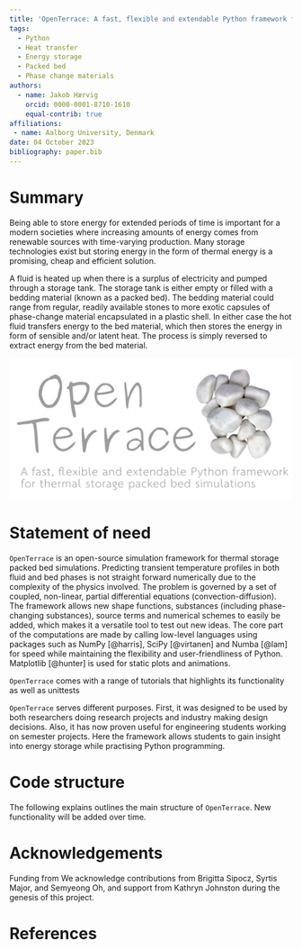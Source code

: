 ```yaml
---
title: 'OpenTerrace: A fast, flexible and extendable Python framework for thermal storage packed bed simulations'
tags:
  - Python
  - Heat transfer
  - Energy storage
  - Packed bed
  - Phase change materials
authors:
  - name: Jakob Hærvig
    orcid: 0000-0001-8710-1610
    equal-contrib: true
affiliations:
 - name: Aalborg University, Denmark
date: 04 October 2023
bibliography: paper.bib
---
```


# Summary

Being able to store energy for extended periods of time is important for a modern societies where increasing amounts of energy comes from renewable sources with time-varying production. Many storage technologies exist but storing energy in the form of thermal energy is a promising, cheap and efficient solution. 

A fluid is heated up when there is a surplus of electricity and pumped through a storage tank. The storage tank is either empty or filled with a bedding material (known as a packed bed). The bedding material could range from regular, readily available stones to more exotic capsules of phase-change material encapsulated in a plastic shell. In either case the hot fluid transfers energy to the bed material, which then stores the energy in form of sensible and/or latent heat. The process is simply reversed to extract energy from the bed material.

![Caption for example figure.\label{fig:example}](docs/_figures/logo-banner-paths-grey.svg)

# Statement of need

`OpenTerrace` is an open-source simulation framework for thermal storage packed bed simulations. Predicting transient temperature profiles in both fluid and bed phases is not straight forward numerically due to the complexity of the physics involved. The problem is governed by a set of coupled, non-linear, partial differential equations (convection-diffusion). The framework allows new shape functions, substances (including phase-changing substances), source terms and numerical schemes to easily be added, which makes it a versatile tool to test out new ideas. The core part of the computations are made by calling low-level languages using packages such as NumPy [@harris], SciPy [@virtanen] and  Numba [@lam] for speed while maintaining the flexibility and user-friendliness of Python. Matplotlib [@hunter] is used for static plots and animations.

`OpenTerrace` comes with a range of tutorials that highlights its functionality as well as unittests

`OpenTerrace` serves different purposes. First, it was designed to be used by both researchers doing research projects and industry making design decisions. Also, it has now proven useful for engineering students working on semester projects. Here the framework allows students to gain insight into energy storage while practising Python programming.

# Code structure
The following explains outlines the main structure of `OpenTerrace`. New functionality will be added over time.

# Acknowledgements

Funding from 
We acknowledge contributions from Brigitta Sipocz, Syrtis Major, and Semyeong
Oh, and support from Kathryn Johnston during the genesis of this project.

# References